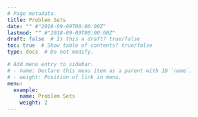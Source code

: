 ```yaml
---
# Page metadata.
title: Problem Sets
date: "" #"2018-09-09T00:00:00Z"
lastmod: "" #"2018-09-09T00:00:00Z"
draft: false  # Is this a draft? true/false
toc: true  # Show table of contents? true/false
type: docs  # Do not modify.

# Add menu entry to sidebar.
# - name: Declare this menu item as a parent with ID `name`.
# - weight: Position of link in menu.
menu:
  example:
    name: Problem Sets
    weight: 2
---
```

